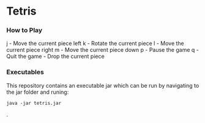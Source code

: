 <h1>Tetris</h1>

<h3>How to Play</h3>
j - Move the current piece left
k - Rotate the current piece
l - Move the current piece right
m - Move the current piece down
p - Pause the game
q - Quit the game
<space> - Drop the current piece

<h3>Executables</h3>

This repository contains an executable jar which can be run by navigating to the jar folder and runing:
```
java -jar tetris.jar
```
.

